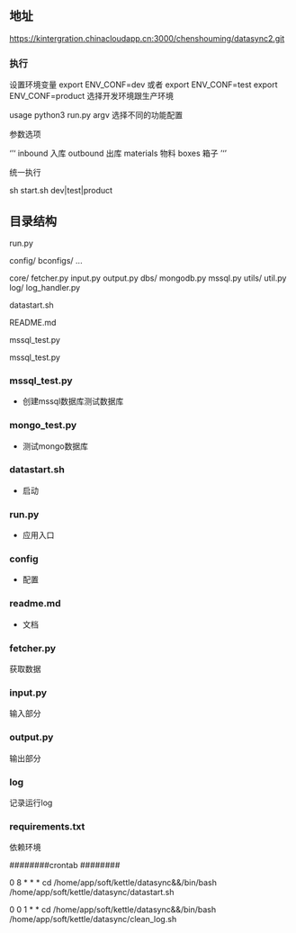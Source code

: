 ## 地址 ##
https://kintergration.chinacloudapp.cn:3000/chenshouming/datasync2.git

### 执行 ###
设置环境变量 export ENV_CONF=dev 或者     export ENV_CONF=test
             export ENV_CONF=product     选择开发环境跟生产环境

usage python3 run.py argv           选择不同的功能配置

参数选项

‘’‘
inbound 入库
outbound 出库
materials 物料
boxes 箱子
’‘’

统一执行

sh start.sh dev|test|product


## 目录结构 ##
run.py 

config/
       bconfigs/
            ...
                          
core/
     fetcher.py
     input.py
     output.py
dbs/
    mongodb.py
    mssql.py
utils/
      util.py
log/
    log_handler.py

datastart.sh

README.md

mssql_test.py

mssql_test.py


### mssql_test.py ###
- 创建mssql数据库测试数据库

### mongo_test.py ###
- 测试mongo数据库

### datastart.sh ###
- 启动

### run.py ###
- 应用入口

### config ###
- 配置

### readme.md ###
- 文档

### fetcher.py ###
获取数据

### input.py ###
输入部分

### output.py ###
输出部分

### log ###
记录运行log
### requirements.txt ###
依赖环境



########crontab ########

0 8 * * *  cd /home/app/soft/kettle/datasync&&/bin/bash  /home/app/soft/kettle/datasync/datastart.sh 

0 0 1 * *  cd /home/app/soft/kettle/datasync&&/bin/bash  /home/app/soft/kettle/datasync/clean_log.sh 



